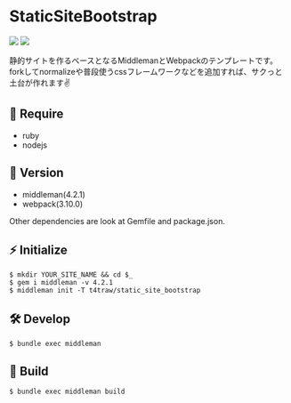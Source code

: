 # StaticSiteBootstrap

![](https://img.shields.io/badge/middleman-4.2.1-blue.svg?style=flat-square)
![](https://img.shields.io/badge/webpack-3.10.0-blue.svg?style=flat-square)

静的サイトを作るベースとなるMiddlemanとWebpackのテンプレートです。forkしてnormalizeや普段使うcssフレームワークなどを追加すれば、サクっと土台が作れます✌️

## 🌱 Require

- ruby
- nodejs

## 📛 Version

- middleman(4.2.1)
- webpack(3.10.0)

Other dependencies are look at Gemfile and package.json.

## ⚡ Initialize

```
$ mkdir YOUR_SITE_NAME && cd $_
$ gem i middleman -v 4.2.1
$ middleman init -T t4traw/static_site_bootstrap
```

## 🛠 Develop

```
$ bundle exec middleman
```

## 🚀 Build

```
$ bundle exec middleman build
```
